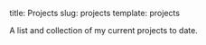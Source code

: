 title: Projects
slug: projects
template: projects

A list and collection of my current projects to date.